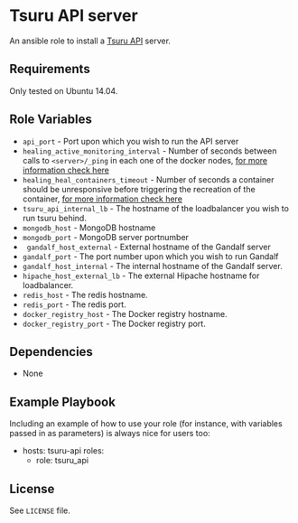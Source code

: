 Tsuru API server
=========

An ansible role to install a [Tsuru API](https://tsuru.readthedocs.org/en/latest/) server.

Requirements
------------

Only tested on Ubuntu 14.04.

Role Variables
--------------

* `api_port` - Port upon which you wish to run the API server
* `healing_active_monitoring_interval` - Number of seconds between calls to `<server>/_ping` in each one of the docker nodes, [for more information check here](http://tsuru.readthedocs.org/en/stable/reference/config.html?highlight=unit#docker-healing-active-monitoring-interval)
* `healing_heal_containers_timeout` - Number of seconds a container should be unresponsive before triggering the recreation of the container, [for more information check here](http://tsuru.readthedocs.org/en/stable/reference/config.html?highlight=unit#docker-healing-heal-containers-timeout)
* `tsuru_api_internal_lb` - The hostname of the loadbalancer you wish to run tsuru behind.
* `mongodb_host` - MongoDB hostname
* `mongodb_port` - MongoDB server portnumber
* ` gandalf_host_external` - External hostname of the Gandalf server
* ` gandalf_port ` - The port number upon which you wish to run Gandalf
* ` gandalf_host_internal ` - The internal hostname of the Gandalf server.
* `hipache_host_external_lb` - The external Hipache hostname for loadbalancer.
* `redis_host` - The redis hostname.
* `redis_port` - The redis port.
* ` docker_registry_host ` - The Docker registry hostname.
* ` docker_registry_port ` - The Docker registry port.


Dependencies
------------

* None

Example Playbook
----------------

Including an example of how to use your role (for instance, with variables passed in as parameters) is always nice for users too:

- hosts: tsuru-api
  roles:
    - role: tsuru_api


License
-------

See `LICENSE` file.
